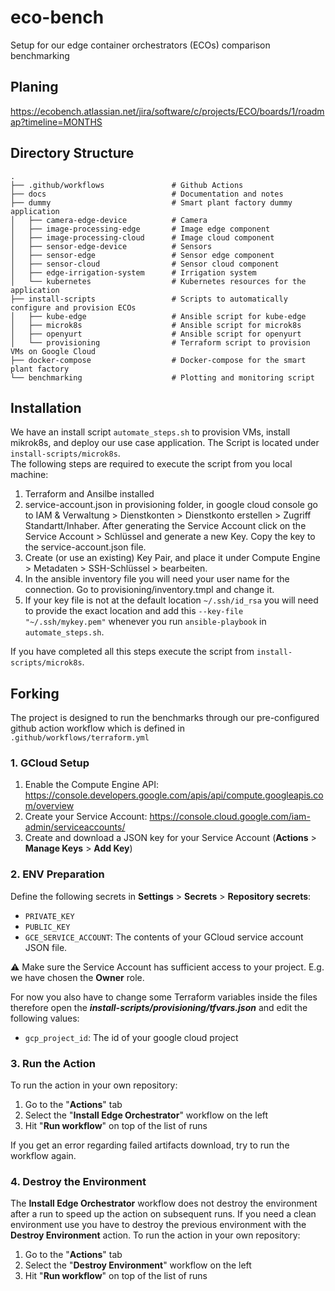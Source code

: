 # eco-bench

Setup for our edge container orchestrators (ECOs) comparison benchmarking

## Planing

https://ecobench.atlassian.net/jira/software/c/projects/ECO/boards/1/roadmap?timeline=MONTHS

## Directory Structure

```
.
├── .github/workflows               # Github Actions
├── docs                            # Documentation and notes
├── dummy                           # Smart plant factory dummy application
│   ├── camera-edge-device          # Camera
│   ├── image-processing-edge       # Image edge component
│   ├── image-processing-cloud      # Image cloud component
│   ├── sensor-edge-device          # Sensors
│   ├── sensor-edge                 # Sensor edge component
│   ├── sensor-cloud                # Sensor cloud component
│   ├── edge-irrigation-system      # Irrigation system
│   └── kubernetes                  # Kubernetes resources for the application
├── install-scripts                 # Scripts to automatically configure and provision ECOs
│   ├── kube-edge                   # Ansible script for kube-edge
│   ├── microk8s                    # Ansible script for microk8s
│   ├── openyurt                    # Ansible script for openyurt
│   └── provisioning                # Terraform script to provision VMs on Google Cloud
├── docker-compose                  # Docker-compose for the smart plant factory
└── benchmarking                    # Plotting and monitoring script
```

## Installation

We have an install script `automate_steps.sh` to provision VMs, install mikrok8s, and deploy our use case application. The Script is located under `install-scripts/microk8s`.  
The following steps are required to execute the script from you local machine:

1. Terraform and Ansilbe installed
2. service-account.json in provisioning folder, in google cloud console go to IAM & Verwaltung > Dienstkonten > Dienstkonto erstellen > Zugriff Standartt/Inhaber. After generating the Service Account click on the Service Account > Schlüssel and generate a new Key. Copy the key to the service-account.json file.
3. Create (or use an existing) Key Pair, and place it under Compute Engine > Metadaten > SSH-Schlüssel > bearbeiten.
4. In the ansible inventory file you will need your user name for the connection. Go to provisioning/inventory.tmpl and change it.
5. If your key file is not at the default location `~/.ssh/id_rsa` you will need to provide the exact location and add this `--key-file "~/.ssh/mykey.pem"` whenever you run `ansible-playbook` in `automate_steps.sh`.

If you have completed all this steps execute the script from `install-scripts/microk8s`.

## Forking

The project is designed to run the benchmarks through our pre-configured github action workflow which is defined in `.github/workflows/terraform.yml`

### 1. GCloud Setup

1. Enable the Compute Engine API: https://console.developers.google.com/apis/api/compute.googleapis.com/overview
2. Create your Service Account: https://console.cloud.google.com/iam-admin/serviceaccounts/
3. Create and download a JSON key for your Service Account (**Actions** > **Manage Keys** > **Add Key**)

### 2. ENV Preparation

Define the following secrets in **Settings** > **Secrets** > **Repository secrets**:

- `PRIVATE_KEY`
- `PUBLIC_KEY`
- `GCE_SERVICE_ACCOUNT`: The contents of your GCloud service account JSON file.

:warning: Make sure the Service Account has sufficient access to your project. E.g. we have chosen the **Owner** role.

For now you also have to change some Terraform variables inside the files therefore open the **_install-scripts/provisioning/tfvars.json_** and edit the following values:

- `gcp_project_id`: The id of your google cloud project

### 3. Run the Action

To run the action in your own repository:

1. Go to the "**Actions**" tab
2. Select the "**Install Edge Orchestrator**" workflow on the left
3. Hit "**Run workflow**" on top of the list of runs

If you get an error regarding failed artifacts download, try to run the workflow again.

### 4. Destroy the Environment

The **Install Edge Orchestrator** workflow does not destroy the environment after a run to speed up the action on subsequent runs. If you need a clean environment use you have to destroy the previous environment with the **Destroy Environment** action. To run the action in your own repository:

1. Go to the "**Actions**" tab
2. Select the "**Destroy Environment**" workflow on the left
3. Hit "**Run workflow**" on top of the list of runs
